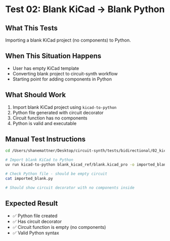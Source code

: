# Test 02: Blank KiCad → Blank Python

## What This Tests

Importing a blank KiCad project (no components) to Python.

## When This Situation Happens

- User has empty KiCad template
- Converting blank project to circuit-synth workflow
- Starting point for adding components in Python

## What Should Work

1. Import blank KiCad project using `kicad-to-python`
2. Python file generated with circuit decorator
3. Circuit function has no components
4. Python is valid and executable

## Manual Test Instructions

```bash
cd /Users/shanemattner/Desktop/circuit-synth/tests/bidirectional/02_kicad_to_python

# Import blank KiCad to Python
uv run kicad-to-python blank_kicad_ref/blank.kicad_pro -o imported_blank.py

# Check Python file - should be empty circuit
cat imported_blank.py

# Should show circuit decorator with no components inside
```

## Expected Result

- ✅ Python file created
- ✅ Has circuit decorator
- ✅ Circuit function is empty (no components)
- ✅ Valid Python syntax

